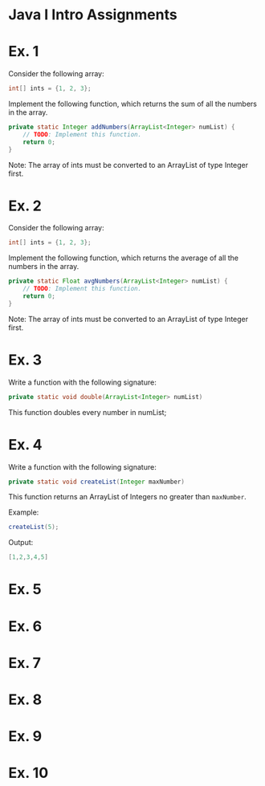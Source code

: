 # Java I Intro Assignments

# Ex. 1
Consider the following array:

```java
int[] ints = {1, 2, 3};
```

Implement the following function, which returns the sum of all the numbers in the array.

```java
private static Integer addNumbers(ArrayList<Integer> numList) {
    // TODO: Implement this function.
    return 0; 
}
```

Note: The array of ints must be converted to an ArrayList of type Integer first.

# Ex. 2
Consider the following array:

```java
int[] ints = {1, 2, 3};
```

Implement the following function, which returns the average of all the numbers in the array.

```java
private static Float avgNumbers(ArrayList<Integer> numList) {
    // TODO: Implement this function.
    return 0; 
}
```

Note: The array of ints must be converted to an ArrayList of type Integer first.

# Ex. 3
Write a function with the following signature:

```java
private static void double(ArrayList<Integer> numList)
```

This function doubles every number in numList;

# Ex. 4
Write a function with the following signature:

```java
private static void createList(Integer maxNumber)
```

This function returns an ArrayList of Integers no greater than `maxNumber`.

Example:
```java
createList(5);
```

Output:
```java
[1,2,3,4,5]
```

# Ex. 5



# Ex. 6

# Ex. 7

# Ex. 8

# Ex. 9

# Ex. 10


